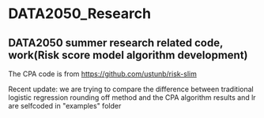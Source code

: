 # DATA2050_Research
## DATA2050 summer research related code, work(Risk score model algorithm development)

The CPA code is from https://github.com/ustunb/risk-slim

Recent update:
we are trying to compare the difference between traditional logistic regression rounding off method and the CPA algorithm
results and lr are selfcoded in "examples" folder
